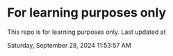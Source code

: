 # For learning purposes only
This repo is for learning purposes only.
Last updated at

Saturday, September 28, 2024 11:53:57 AM

